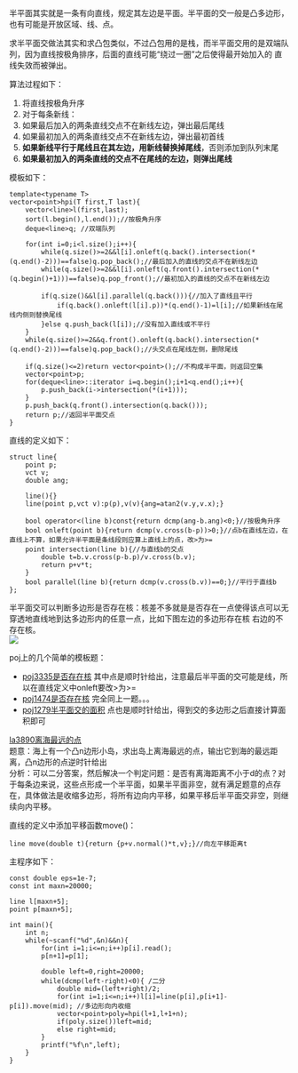 半平面其实就是一条有向直线，规定其左边是平面。半平面的交一般是凸多边形，也有可能是开放区域、线、点。  

求半平面交做法其实和求凸包类似，不过凸包用的是栈，而半平面交用的是双端队列，因为直线按极角排序，后面的直线可能“绕过一圈”之后使得最开始加入的
直线失效而被弹出。

算法过程如下：
 1. 将直线按极角升序
 2. 对于每条新线：
  1. 如果最后加入的两条直线交点不在新线左边，弹出最后尾线
  2. 如果最初加入的两条直线交点不在新线左边，弹出最初首线
  3. **如果新线平行于尾线且在其左边，用新线替换掉尾线**，否则添加到队列末尾
 3. **如果最初加入的两条直线的交点不在尾线的左边，则弹出尾线**

模板如下：
```
template<typename T>
vector<point>hpi(T first,T last){
    vector<line>l(first,last);
    sort(l.begin(),l.end());//按极角升序
    deque<line>q; //双端队列

    for(int i=0;i<l.size();i++){
        while(q.size()>=2&&l[i].onleft(q.back().intersection(*(q.end()-2)))==false)q.pop_back();//最后加入的直线的交点不在新线左边
        while(q.size()>=2&&l[i].onleft(q.front().intersection(*(q.begin()+1)))==false)q.pop_front();//最初加入的直线的交点不在新线左边

        if(q.size()&&l[i].parallel(q.back())){//加入了直线且平行
            if(q.back().onleft(l[i].p))*(q.end()-1)=l[i];//如果新线在尾线内侧则替换尾线
        }else q.push_back(l[i]);//没有加入直线或不平行
    }
    while(q.size()>=2&&q.front().onleft(q.back().intersection(*(q.end()-2)))==false)q.pop_back();//头交点在尾线左侧，删除尾线

    if(q.size()<=2)return vector<point>();//不构成半平面，则返回空集
    vector<point>p;
    for(deque<line>::iterator i=q.begin();i+1<q.end();i++){
        p.push_back(i->intersection(*(i+1)));
    }
    p.push_back(q.front().intersection(q.back()));
    return p;//返回半平面交点
}
```
直线的定义如下：
```
struct line{
    point p;
    vct v;
    double ang;

    line(){}
    line(point p,vct v):p(p),v(v){ang=atan2(v.y,v.x);}

    bool operator<(line b)const{return dcmp(ang-b.ang)<0;}//按极角升序
    bool onleft(point b){return dcmp(v.cross(b-p))>0;}//点b在直线左边，在直线上不算，如果允许半平面是条线段则应算上直线上的点，改>为>=
    point intersection(line b){//与直线b的交点
        double t=b.v.cross(p-b.p)/v.cross(b.v);
        return p+v*t;
    }
    bool parallel(line b){return dcmp(v.cross(b.v))==0;}//平行于直线b
};
```

半平面交可以判断多边形是否存在核：核差不多就是是否存在一点使得该点可以无穿透地直线地到达多边形内的任意一点，比如下图左边的多边形存在核
右边的不存在核。  
![](http://poj.org/images/1474_1.jpg)  

poj上的几个简单的模板题：  
 * [poj3335是否存在核](http://poj.org/problem?id=3335) 其中点是顺时针给出，注意最后半平面的交可能是线，所以在直线定义中onleft要改>为>=
 * [poj1474是否存在核](http://poj.org/problem?id=1474) 完全同上一题。。。
 * [poj1279半平面交的面积](http://poj.org/problem?id=1279) 点也是顺时针给出，得到交的多边形之后直接计算面积即可


[la3890离海最远的点](https://icpcarchive.ecs.baylor.edu/index.php?option=com_onlinejudge&Itemid=8&page=show_problem&problem=1891)  
题意：海上有一个凸n边形小岛，求出岛上离海最远的点，输出它到海的最远距离，凸n边形的点逆时针给出  
分析：可以二分答案，然后解决一个判定问题：是否有离海距离不小于d的点？对于每条边来说，这些点形成一个半平面，如果半平面非空，就有满足题意的点存在，具体做法是收缩多边形，将所有边向内平移，如果平移后半平面交非空，则继续向内平移。

直线的定义中添加平移函数move()：
```
line move(double t){return {p+v.normal()*t,v};}//向左平移距离t
```
主程序如下：
```
const double eps=1e-7;
const int maxn=20000;

line l[maxn+5];
point p[maxn+5];

int main(){
    int n;
    while(~scanf("%d",&n)&&n){
        for(int i=1;i<=n;i++)p[i].read();
        p[n+1]=p[1];

        double left=0,right=20000;
        while(dcmp(left-right)<0){ /二分
            double mid=(left+right)/2;
            for(int i=1;i<=n;i++)l[i]=line(p[i],p[i+1]-p[i]).move(mid); //多边形向内收缩
            vector<point>poly=hpi(l+1,l+1+n);
            if(poly.size())left=mid;
            else right=mid;
        }
        printf("%f\n",left);
    }
}
```

